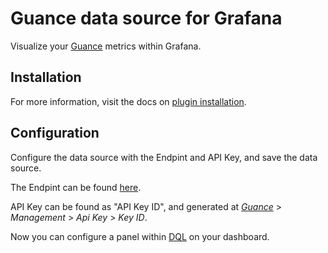 # Guance data source for Grafana

Visualize your [Guance](https://en.guance.com/) metrics within Grafana. 

## Installation

For more information, visit the docs on [plugin installation](https://grafana.com/docs/grafana/latest/administration/plugin-management).

## Configuration

Configure the data source with the Endpint and API Key, and save the data source.

The Endpint can be found [here](https://docs.guance.com/en/open-api/#support-endpoint).

API Key can be found as "API Key ID", and generated at *[Guance](https://en.guance.com/)* > *Management* > *Api Key* > *Key ID*.

Now you can configure a panel within [DQL](https://docs.guance.com/en/dql/define/) on your dashboard.
